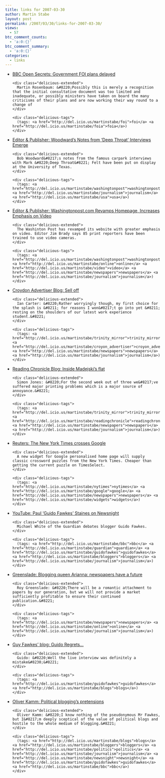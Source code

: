 ```yaml
---
title: links for 2007-03-30
author: Martin Stabe
layout: post
permalink: /2007/03/30/links-for-2007-03-30/
views:
  - 57
btc_comment_counts:
  - 'a:0:{}'
btc_comment_summary:
  - 'a:0:{}'
categories:
  - links
---
```

<ul class="delicious">
  <li>
    <div class="delicious-link">
      <a href="http://www.bbc.co.uk/blogs/opensecrets/2007/03/government_foi_plans_delayed.html">BBC Open Secrets: Government FOI plans delayed</a>
    </div>
    
    <div class="delicious-extended">
      Martin Rosenbaum: &#8220;Possibly this is merely a recognition that the initial consultative document was too limited and inadequate, or possibly ministers have taken on board the many criticisms of their plans and are now working their way round to a change of
    </div>
    
    <div class="delicious-tags">
      (tags: <a href="http://del.icio.us/martinstabe/foi">foi</a> <a href="http://del.icio.us/martinstabe/foia">foia</a>)
    </div>
  </li>
  
  <li>
    <div class="delicious-link">
      <a href="http://editorandpublisher.com/eandp/news/article_display.jsp?vnu_content_id=1003563290&#038;imw=Y">Editor & Publisher: Woodward&#8217;s Notes from &#8216;Deep Throat&#8217; Interviews Emerge</a>
    </div>
    
    <div class="delicious-extended">
      Bob Woodward&#8217;s notes from the famous carpark interviews with Mark &#8220;Deep Throat&#8221; Felt have been put on display at the University of Texas.
    </div>
    
    <div class="delicious-tags">
      (tags: <a href="http://del.icio.us/martinstabe/washingtonpost">washingtonpost</a> <a href="http://del.icio.us/martinstabe/journalism">journalism</a> <a href="http://del.icio.us/martinstabe/usa">usa</a>)
    </div>
  </li>
  
  <li>
    <div class="delicious-link">
      <a href="http://editorandpublisher.com/eandp/news/article_display.jsp?vnu_content_id=1003564593&#038;imw=Y">Editor & Publisher: Washingtonpost.com Revamps Homepage, Increases Emphasis on Video</a>
    </div>
    
    <div class="delicious-extended">
      The Washinton Post has revamped its website with greater emphasis on video. Editor Jim Brady says 85 print reporters have been trained to use video cameras.
    </div>
    
    <div class="delicious-tags">
      (tags: <a href="http://del.icio.us/martinstabe/washingtonpost">washingtonpost</a> <a href="http://del.icio.us/martinstabe/online">online</a> <a href="http://del.icio.us/martinstabe/video">video</a> <a href="http://del.icio.us/martinstabe/newspapers">newspapers</a> <a href="http://del.icio.us/martinstabe/journalism">journalism</a>)
    </div>
  </li>
  
  <li>
    <div class="delicious-link">
      <a href="http://blog.croydonadvertiser.co.uk/archives/2007/03/sell_off.html">Croydon Advertiser Blog: Sell off</a>
    </div>
    
    <div class="delicious-extended">
      Ian Carter: &#8220;Rather worryingly though, my first choice for the splash is &#8211; for reasons I won&#8217;t go into yet &#8211; resting on the shoulders of our latest work experience student.&#8221;
    </div>
    
    <div class="delicious-tags">
      (tags: <a href="http://del.icio.us/martinstabe/trinity_mirror">trinity_mirror</a> <a href="http://del.icio.us/martinstabe/croyon_advertiser">croyon_advertiser</a> <a href="http://del.icio.us/martinstabe/newspapers">newspapers</a> <a href="http://del.icio.us/martinstabe/journalism">journalism</a>)
    </div>
  </li>
  
  <li>
    <div class="delicious-link">
      <a href="http://blog.readingchronicle.co.uk/archives/2007/03/inside_madejski.html">Reading Chronicle Blog: Inside Madejski&#8217;s flat</a>
    </div>
    
    <div class="delicious-extended">
      Simon Jones: &#8220;For the second week out of three we&#8217;ve suffered major printing problems which is a major source of annoyance.&#8221;
    </div>
    
    <div class="delicious-tags">
      (tags: <a href="http://del.icio.us/martinstabe/trinity_mirror">trinity_mirror</a> <a href="http://del.icio.us/martinstabe/readingchronicle">readingchronicle</a> <a href="http://del.icio.us/martinstabe/newspapers">newspapers</a> <a href="http://del.icio.us/martinstabe/journalism">journalism</a>)
    </div>
  </li>
  
  <li>
    <div class="delicious-link">
      <a href="http://blogs.reuters.com/2007/03/29/the-new-york-times-crosses-google/">Reuters: The New York Times crosses Google</a>
    </div>
    
    <div class="delicious-extended">
      A new widget for Google personalised home page will supply classic crossword puzzles from the New York Times. Cheaper than getting the current puzzle on TimesSelect.
    </div>
    
    <div class="delicious-tags">
      (tags: <a href="http://del.icio.us/martinstabe/nytimes">nytimes</a> <a href="http://del.icio.us/martinstabe/google">google</a> <a href="http://del.icio.us/martinstabe/newspapers">newspapers</a> <a href="http://del.icio.us/martinstabe/widgets">widgets</a>)
    </div>
  </li>
  
  <li>
    <div class="delicious-link">
      <a href="http://www.youtube.com/watch?v=2r5d2Ccpo3I&#038;eurl=http%3A%2F%2Fwww.chickyog.net%2F2007%2F03%2F29%2Ffawked%2F">YouTube: Paul &#8216;Guido Fawkes&#8217; Staines on Newsnight</a>
    </div>
    
    <div class="delicious-extended">
      Michael White of the Guardian debates blogger Guido Fawkes.
    </div>
    
    <div class="delicious-tags">
      (tags: <a href="http://del.icio.us/martinstabe/bbc">bbc</a> <a href="http://del.icio.us/martinstabe/guardian">guardian</a> <a href="http://del.icio.us/martinstabe/guidofawkes">guidofawkes</a> <a href="http://del.icio.us/martinstabe/bloggers">bloggers</a> <a href="http://del.icio.us/martinstabe/journalism">journalism</a>)
    </div>
  </li>
  
  <li>
    <div class="delicious-link">
      <a href="http://blogs.guardian.co.uk/greenslade/2007/03/arianna_huffington_is_a_bloggi.html">Greenslade: Blogging queen Arianna: newspapers have a future</a>
    </div>
    
    <div class="delicious-extended">
      Roy Greenslade: &#8220;There will be a romantic attachment to papers by our generation, but we will not provide a market sufficiently profitable to ensure their continued publication.&#8221;
    </div>
    
    <div class="delicious-tags">
      (tags: <a href="http://del.icio.us/martinstabe/newspapers">newspapers</a> <a href="http://del.icio.us/martinstabe/online">online</a> <a href="http://del.icio.us/martinstabe/journalism">journalism</a>)
    </div>
  </li>
  
  <li>
    <div class="delicious-link">
      <a href="http://www.order-order.com/2007/03/guido-regrets.html">Guy Fawkes&#8217; blog: Guido Regrets&#8230;</a>
    </div>
    
    <div class="delicious-extended">
      Guido: &#8220;Well the live interview was definitely a mistake&#8230;&#8221;
    </div>
    
    <div class="delicious-tags">
      (tags: <a href="http://del.icio.us/martinstabe/guidofawkes">guidofawkes</a> <a href="http://del.icio.us/martinstabe/blogs">blogs</a>)
    </div>
  </li>
  
  <li>
    <div class="delicious-link">
      <a href="http://oliverkamm.typepad.com/blog/2007/03/political_blogg.html">Oliver Kamm: Political blogging&#8217;s pretensions</a>
    </div>
    
    <div class="delicious-extended">
      Oliver Kamm: &#8220;I know nothing of the pseudonymous Mr Fawkes, but I&#8217;m deeply sceptical of the value of political blogs and hostile to the whole medium of blogging.&#8221;
    </div>
    
    <div class="delicious-tags">
      (tags: <a href="http://del.icio.us/martinstabe/blogs">blogs</a> <a href="http://del.icio.us/martinstabe/bloggers">bloggers</a> <a href="http://del.icio.us/martinstabe/politics">politics</a> <a href="http://del.icio.us/martinstabe/journalism">journalism</a> <a href="http://del.icio.us/martinstabe/newsnight">newsnight</a> <a href="http://del.icio.us/martinstabe/guidofawkes">guidofawkes</a> <a href="http://del.icio.us/martinstabe/bbc">bbc</a>)
    </div>
  </li>
</ul>